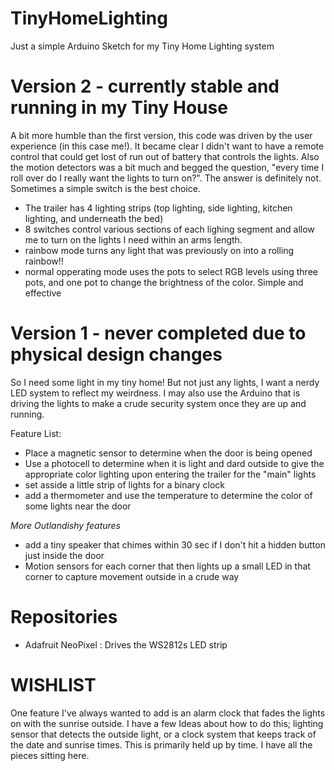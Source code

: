 # TinyHomeLighting
Just a simple Arduino Sketch for my Tiny Home Lighting system

# Version 2 - currently stable and running in my Tiny House
A bit more humble than the first version, this code was driven by the user experience (in this case me!). It became clear I didn't want to have a remote control that could get lost of run out of battery that controls the lights. Also the motion detectors was a bit much and begged the question, "every time I roll over do I really want the lights to turn on?". The answer is definitely not. Sometimes a simple switch is the best choice. 

- The trailer has 4 lighting strips (top lighting, side lighting, kitchen lighting, and underneath the bed)
- 8 switches control various sections of each lighing segment and allow me to turn on the lights I need within an arms length.
- rainbow mode turns any light that was previously on into a rolling rainbow!! 
- normal opperating mode uses the pots to select RGB levels using three pots, and one pot to change the brightness of the color. Simple and effective


# Version 1 - never completed due to physical design changes
So I need some light in my tiny home! But not just any lights, I want a nerdy LED system to reflect my weirdness. I may also use the Arduino that is driving the lights to make a crude security system once they are up and running. 

Feature List: 
  - Place a magnetic sensor to determine when the door is being opened
  - Use a photocell to determine when it is light and dard outside to give the appropriate color lighting upon entering the trailer for the "main" lights 
  - set asside a little strip of lights for a binary clock
  - add a thermometer and use the temperature to determine the color of some lights near the door
   
   
  _More Outlandishy features_
  - add a tiny speaker that chimes within 30 sec if I don't hit a hidden button just inside the door
  - Motion sensors for each corner that then lights up a small LED in that corner to capture movement outside in a crude way


# Repositories
- Adafruit NeoPixel : Drives the WS2812s LED strip 

# WISHLIST 
  One feature I've always wanted to add is an alarm clock that fades the lights on with the sunrise outside. I have a few Ideas about how to do this; lighting sensor that detects the outside light, or a clock system that keeps track of the date and sunrise times. This is primarily held up by time. I have all the pieces sitting here. 
